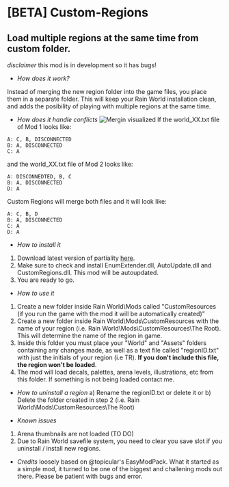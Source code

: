 # [BETA] Custom-Regions

## Load multiple regions at the same time from custom folder.

*disclaimer* this mod is in development so it has bugs!

* *How does it work?*

Instead of merging the new region folder into the game files, you place them in a separate folder. This will keep your Rain World installation clean, and adds the posibility of playing with multiple regions at the same time.

* *How does it handle conflicts*
![Mergin visualized](https://cdn.discordapp.com/attachments/473881110695378964/670463211060985866/unknown.png)
If the world_XX.txt file of Mod 1 looks like:
```
A: C, B, DISCONNECTED
B: A, DISCONNECTED
C: A
```
and the world_XX.txt file of Mod 2 looks like:
```
A: DISCONNEDTED, B, C
B: A, DISCONNECTED
D: A
```
Custom Regions will merge both files and it will look like:
```
A: C, B, D
B: A, DISCONNECTED
C: A
D: A
```

* *How to install it*
1) Download latest version of partiality [here](https://github.com/PartialityModding/PartialityLauncher/releases "Partiality download").
2) Make sure to check and install EnumExtender.dll, AutoUpdate.dll and CustomRegions.dll. This mod will be autoupdated.
3) You are ready to go.

* *How to use it*
1) Create a new folder inside Rain World\Mods called "CustomResources (if you run the game with the mod it will be automatically created)"
2) Create a new folder inside Rain World\Mods\CustomResources with the name of your region (i.e. Rain World\Mods\CustomResources\The Root). This will determine the name of the region in game.
3) Inside this folder you must place your "World" and "Assets" folders containing any changes made, as well as a text file called "regionID.txt" with just the initials of your region (i.e TR). **If you don't include this file, the region won't be loaded**.
4) The mod will load decals, palettes, arena levels, illustrations, etc from this folder. If something is not being loaded contact me.

* *How to uninstall a region*
a) Rename the regionID.txt or delete it 
or
b) Delete the folder created in step 2 (i.e. Rain World\Mods\CustomResources\The Root)

* *Known issues*
1) Arena thumbnails are not loaded (TO DO)
2) Due to Rain World savefile system, you need to clear you save slot if you uninstall / install new regions.

* *Credits*
 loosely based on @topicular's EasyModPack. What it started as a simple mod, it turned to be one of the biggest and challening mods out there. Please be patient with bugs and error.
